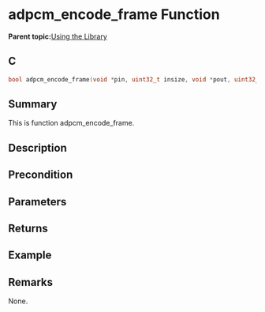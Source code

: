# adpcm\_encode\_frame Function

**Parent topic:**[Using the Library](GUID-FE2046A4-9113-4EB6-9B84-7298A09E2922.md)

## C

```c
bool adpcm_encode_frame(void *pin, uint32_t insize, void *pout, uint32_t *outsize);
```

## Summary

This is function adpcm\_encode\_frame.

## Description

## Precondition

## Parameters

## Returns

## Example

## Remarks

None.

